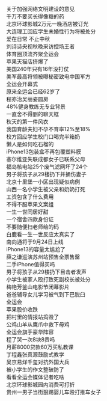 关于加强网络文明建设的意见  
千万不要买长得像糖的药  
北京环球影城2万元一晚酒店被订光  
大连理工回应学生未婚性行为将被处分  
爱在日常 不止中秋  
刘诗诗央视秋晚采访控场王者  
体育圈顶流齐聚全运会  
苹果天猫店挤爆了  
美国240年只有16年没打仗  
美军最高将领被曝秘密致电中国军方  
全运会开幕式  
原来全运会已经62岁了  
程亦治吴丽姿圆房  
48%健身教练无专业背景  
一直舍不得删的聊天框  
秋天的第一件风衣  
我国育龄夫妇不孕不育率12%至18%  
校方回应学生校门口喝完半箱奶  
懒人是如何吃石榴的  
iPhone13包装盒不再包覆塑料膜  
塞尔维亚失联成都女子已联系父母  
福岛核电站25个废气滤网坏了24个  
男子将孩子从29楼扔下并捅伤妻子  
北京十里堡一小区出现疑似病例  
山西一名小学生被父亲和奶奶打死  
工资包含了什么费用  
不得不服苹果文案组  
一生一世同居好甜  
一个宿舍四款身份证  
不要随便扫老师给的码  
白鹿看一生一世反应太真实了  
南向通将于9月24日上线  
iPhone13的容量太尴尬了  
薛之谦巡演苏州站预售全票售罄  
二手iPhone值得买吗  
男子将孩子从29楼扔下目击者发声  
小学生被家人殴打致死副校长被处分  
梅艳芳釜山电影节闭幕影片  
爸爸辅导女儿学习被气到下巴脱臼  
全运会  
苹果股价收跌  
把村里的情报站捣毁了  
公鸡山羊从鹰爪中救下母鸡  
全运会旗手豪华阵容  
程了哭一次8块8贵吗  
月薪8000贷款60万买私教课  
丁程鑫张真源鼓励式教学  
吴京易烊千玺对抗外国大兵  
被小学生的作文整破防了  
看看全运会媒体记者吃啥  
北京环球影城园内消费可打折  
贵州一男子当街狠踢婴儿车殴打推车女子  
